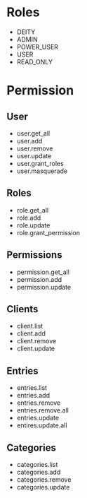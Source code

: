 # Roles
* DEITY
* ADMIN
* POWER_USER
* USER
* READ_ONLY

# Permission
## User
* user.get_all
* user.add
* user.remove
* user.update
* user.grant_roles
* user.masquerade

## Roles
* role.get_all
* role.add
* role.update
* role.grant_permission

## Permissions
* permission.get_all
* permission.add
* permission.update

## Clients
* client.list
* client.add
* client.remove
* client.update

## Entries
* entries.list
* entries.add
* entries.remove
* entries.remove.all
* entries.update
* entires.update.all

## Categories
* categories.list
* categories.add
* categories.remove
* categories.update